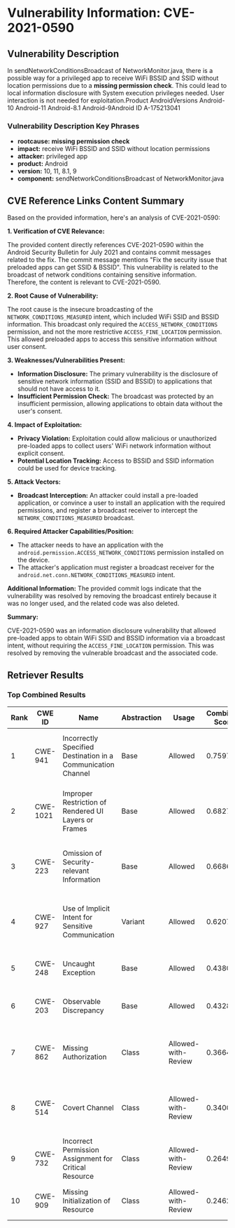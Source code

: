 # Vulnerability Information: CVE-2021-0590

## Vulnerability Description
In sendNetworkConditionsBroadcast of NetworkMonitor.java, there is a possible way for a privileged app to receive WiFi BSSID and SSID without location permissions due to a **missing permission check**. This could lead to local information disclosure with System execution privileges needed. User interaction is not needed for exploitation.Product AndroidVersions Android-10 Android-11 Android-8.1 Android-9Android ID A-175213041

### Vulnerability Description Key Phrases
- **rootcause:** **missing permission check**
- **impact:** receive WiFi BSSID and SSID without location permissions
- **attacker:** privileged app
- **product:** Android
- **version:** 10, 11, 8.1, 9
- **component:** sendNetworkConditionsBroadcast of NetworkMonitor.java

## CVE Reference Links Content Summary
Based on the provided information, here's an analysis of CVE-2021-0590:

**1. Verification of CVE Relevance:**

The provided content directly references CVE-2021-0590 within the Android Security Bulletin for July 2021 and contains commit messages related to the fix. The commit message mentions "Fix the security issue that preloaded apps can get SSID & BSSID". This vulnerability is related to the broadcast of network conditions containing sensitive information. Therefore, the content is relevant to CVE-2021-0590.

**2. Root Cause of Vulnerability:**

The root cause is the insecure broadcasting of the `NETWORK_CONDITIONS_MEASURED` intent, which included WiFi SSID and BSSID information. This broadcast only required the `ACCESS_NETWORK_CONDITIONS` permission, and not the more restrictive `ACCESS_FINE_LOCATION` permission. This allowed preloaded apps to access this sensitive information without user consent.

**3. Weaknesses/Vulnerabilities Present:**

*   **Information Disclosure:** The primary vulnerability is the disclosure of sensitive network information (SSID and BSSID) to applications that should not have access to it.
*   **Insufficient Permission Check:** The broadcast was protected by an insufficient permission, allowing applications to obtain data without the user's consent.

**4. Impact of Exploitation:**

*   **Privacy Violation:** Exploitation could allow malicious or unauthorized pre-loaded apps to collect users' WiFi network information without explicit consent.
*   **Potential Location Tracking:** Access to BSSID and SSID information could be used for device tracking.

**5. Attack Vectors:**

*   **Broadcast Interception:** An attacker could install a pre-loaded application, or convince a user to install an application with the required permissions, and register a broadcast receiver to intercept the `NETWORK_CONDITIONS_MEASURED` broadcast.

**6. Required Attacker Capabilities/Position:**

*   The attacker needs to have an application with the `android.permission.ACCESS_NETWORK_CONDITIONS` permission installed on the device.
*   The attacker's application must register a broadcast receiver for the `android.net.conn.NETWORK_CONDITIONS_MEASURED` intent.

**Additional Information:**
The provided commit logs indicate that the vulnerability was resolved by removing the broadcast entirely because it was no longer used, and the related code was also deleted.

**Summary:**

CVE-2021-0590 was an information disclosure vulnerability that allowed pre-loaded apps to obtain WiFi SSID and BSSID information via a broadcast intent, without requiring the `ACCESS_FINE_LOCATION` permission. This was resolved by removing the vulnerable broadcast and the associated code.

## Retriever Results

### Top Combined Results

| Rank | CWE ID | Name | Abstraction | Usage | Combined Score | Retrievers | Individual Scores |
|------|--------|------|-------------|-------|---------------|------------|-------------------|
| 1 | CWE-941 | Incorrectly Specified Destination in a Communication Channel | Base | Allowed | 0.7597 | dense, sparse, graph | dense: 0.581, sparse: 0.449, graph: 0.592 |
| 2 | CWE-1021 | Improper Restriction of Rendered UI Layers or Frames | Base | Allowed | 0.6827 | dense, sparse, graph | dense: 0.536, sparse: 0.360, graph: 0.584 |
| 3 | CWE-223 | Omission of Security-relevant Information | Base | Allowed | 0.6686 | dense, sparse, graph | dense: 0.565, sparse: 0.335, graph: 0.543 |
| 4 | CWE-927 | Use of Implicit Intent for Sensitive Communication | Variant | Allowed | 0.6207 | dense, sparse, graph | dense: 0.616, sparse: 0.382, graph: 0.408 |
| 5 | CWE-248 | Uncaught Exception | Base | Allowed | 0.4380 | dense, sparse | dense: 0.488, sparse: 0.339 |
| 6 | CWE-203 | Observable Discrepancy | Base | Allowed | 0.4328 | dense, sparse | dense: 0.511, sparse: 0.310 |
| 7 | CWE-862 | Missing Authorization | Class | Allowed-with-Review | 0.3664 | dense, sparse, graph | dense: 0.519, sparse: 0.426, graph: 0.335 |
| 8 | CWE-514 | Covert Channel | Class | Allowed-with-Review | 0.3400 | dense, sparse, graph | dense: 0.519, sparse: 0.346, graph: 0.339 |
| 9 | CWE-732 | Incorrect Permission Assignment for Critical Resource | Class | Allowed-with-Review | 0.2649 | dense, sparse | dense: 0.507, sparse: 0.344 |
| 10 | CWE-909 | Missing Initialization of Resource | Class | Allowed-with-Review | 0.2462 | dense, sparse | dense: 0.484, sparse: 0.309 |

